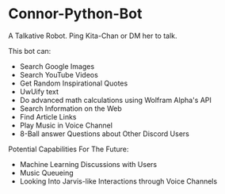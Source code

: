 # Connor-Python-Bot
A Talkative Robot. Ping Kita-Chan or DM her to talk.

This bot can:
- Search Google Images
- Search YouTube Videos
- Get Random Inspirational Quotes
- UwUify text
- Do advanced math calculations using Wolfram Alpha's API
- Search Information on the Web
- Find Article Links
- Play Music in Voice Channel
- 8-Ball answer Questions about Other Discord Users

Potential Capabilities For The Future:
- Machine Learning Discussions with Users
- Music Queueing
- Looking Into Jarvis-like Interactions through Voice Channels

